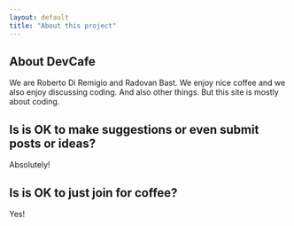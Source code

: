 ```yaml
---
layout: default
title: "About this project"
---
```


## About DevCafe

We are Roberto Di Remigio and Radovan Bast. We enjoy nice coffee and we also
enjoy discussing coding. And also other things. But this site is mostly about
coding.


## Is is OK to make suggestions or even submit posts or ideas?

Absolutely!


## Is is OK to just join for coffee?

Yes!
